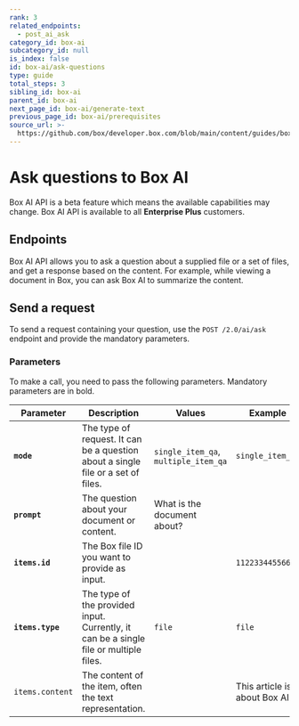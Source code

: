```yaml
---
rank: 3
related_endpoints:
  - post_ai_ask
category_id: box-ai
subcategory_id: null
is_index: false
id: box-ai/ask-questions
type: guide
total_steps: 3
sibling_id: box-ai
parent_id: box-ai
next_page_id: box-ai/generate-text
previous_page_id: box-ai/prerequisites
source_url: >-
  https://github.com/box/developer.box.com/blob/main/content/guides/box-ai/ask-questions.md
---
```

# Ask questions to Box AI

<Message type="notice">

Box AI API is a beta feature which means the
available capabilities may change.
Box AI API is available to all **Enterprise Plus** customers.

</Message>

## Endpoints

Box AI API allows you to
ask a question about a supplied file or
a set of files, and get a response based on
the content.
For example, while viewing a document in Box,
you can ask Box AI to summarize the content.

## Send a request

To send a request containing your question,
use the `POST /2.0/ai/ask` endpoint and
provide the mandatory parameters.

<Samples id='post_ai_ask' >

</Samples>

### Parameters

<!-- markdownlint-disable line-length -->

To make a call, you need to pass the following parameters.
Mandatory parameters are in bold.

| Parameter    | Description                                                                                             | Values                               | Example                     |
| ------------ | ------ | ----------- | --- |
| **`mode`** | The type of request. It can be a question about a single file or a set of files.  | `single_item_qa`, `multiple_item_qa` | `single_item_qa`   |
| **`prompt`**   | The question about your document or content. | What is the document about? |
|**`items.id`**  | The Box file ID you want to provide as input. | | `112233445566`|
| **`items.type`** | The type of the provided input. Currently, it can be a single file or multiple files.  | `file`          | `file`   |
| `items.content` | The content of the item, often the text representation.  |     |  This article is about Box AI.    |

<!-- markdownlint-enable line-length -->